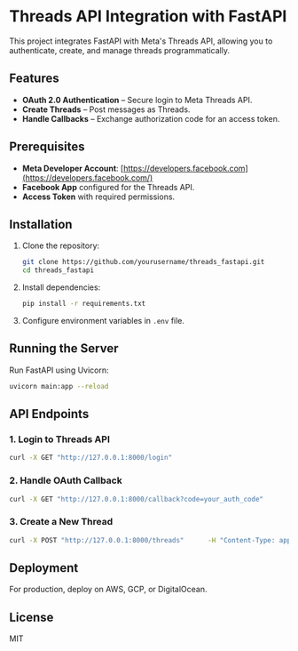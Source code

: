 # Threads API Integration with FastAPI

This project integrates FastAPI with Meta's Threads API, allowing you to authenticate, create, and manage threads programmatically.

## Features

- **OAuth 2.0 Authentication** – Secure login to Meta Threads API.
- **Create Threads** – Post messages as Threads.
- **Handle Callbacks** – Exchange authorization code for an access token.

## Prerequisites

- **Meta Developer Account**: [https://developers.facebook.com](https://developers.facebook.com/)
- **Facebook App** configured for the Threads API.
- **Access Token** with required permissions.

## Installation

1. Clone the repository:
   ```sh
   git clone https://github.com/yourusername/threads_fastapi.git
   cd threads_fastapi
   ```

2. Install dependencies:
   ```sh
   pip install -r requirements.txt
   ```

3. Configure environment variables in `.env` file.

## Running the Server

Run FastAPI using Uvicorn:

```sh
uvicorn main:app --reload
```

## API Endpoints

### **1. Login to Threads API**
```sh
curl -X GET "http://127.0.0.1:8000/login"
```

### **2. Handle OAuth Callback**
```sh
curl -X GET "http://127.0.0.1:8000/callback?code=your_auth_code"
```

### **3. Create a New Thread**
```sh
curl -X POST "http://127.0.0.1:8000/threads"      -H "Content-Type: application/json"      -d '{"message": "This is my first thread!"}'
```

## Deployment

For production, deploy on AWS, GCP, or DigitalOcean.

## License

MIT
